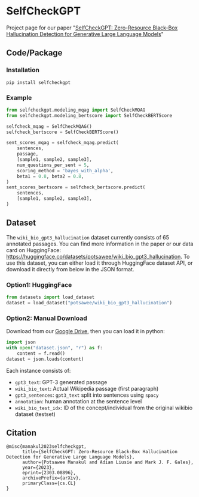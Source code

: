 SelfCheckGPT
=====================================================
Project page for our paper "[SelfCheckGPT: Zero-Resource Black-Box Hallucination Detection for Generative Large Language Models](https://arxiv.org/abs/2303.08896)"

## Code/Package

### Installation

    pip install selfcheckgpt

### Example

```python
from selfcheckgpt.modeling_mqag import SelfCheckMQAG
from selfcheckgpt.modeling_bertscore import SelfCheckBERTScore

selfcheck_mqag = SelfCheckMQAG()
selfcheck_bertscore = SelfCheckBERTScore()

sent_scores_mqag = selfcheck_mqag.predict(
    sentences,
    passage,
    [sample1, sample2, sample3],
    num_questions_per_sent = 5,
    scoring_method = 'bayes_with_alpha',
    beta1 = 0.8, beta2 = 0.8,
)
sent_scores_bertscore = selfcheck_bertscore.predict(
    sentences,
    [sample1, sample2, sample3],
)

```

## Dataset
The `wiki_bio_gpt3_hallucination` dataset currently consists of 65 annotated passages. You can find more information in the paper or our data card on HuggingFace: https://huggingface.co/datasets/potsawee/wiki_bio_gpt3_hallucination. To use this dataset, you can either load it through HuggingFace dataset API, or download it directly from below in the JSON format.

### Option1: HuggingFace

```python
from datasets import load_dataset
dataset = load_dataset("potsawee/wiki_bio_gpt3_hallucination")
```

### Option2: Manual Download
Download from our [Google Drive](https://drive.google.com/drive/folders/1-45BC-AZQQtxIuaWSFcT-XQ-nUvq0zZB?usp=sharing), then you can load it in python:

```python
import json
with open("dataset.json", "r") as f:
    content = f.read()
dataset = json.loads(content)
```

Each instance consists of:
- `gpt3_text`: GPT-3 generated passage
- `wiki_bio_text`: Actual Wikipedia passage (first paragraph)
- `gpt3_sentences`: `gpt3_text` split into sentences using `spacy`
- `annotation`: human annotation at the sentence level
-  `wiki_bio_test_idx`: ID of the concept/individual from the original wikibio dataset (testset)

## Citation

```
@misc{manakul2023selfcheckgpt,
      title={SelfCheckGPT: Zero-Resource Black-Box Hallucination Detection for Generative Large Language Models},
      author={Potsawee Manakul and Adian Liusie and Mark J. F. Gales},
      year={2023},
      eprint={2303.08896},
      archivePrefix={arXiv},
      primaryClass={cs.CL}
}
```
